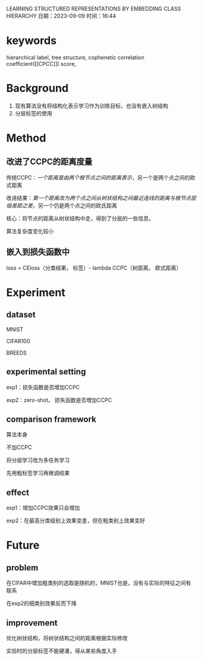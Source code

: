  LEARNING STRUCTURED REPRESENTATIONS BY EMBEDDING CLASS HIERARCHY
日期：2023-09-09  时间：16:44

# keywords

hierarchical label, tree structure, cophenetic correlation coefficient([[CPCC]]) score, 

# Background

1. 现有算法没有将结构化表示学习作为训练目标，也没有嵌入树结构
2. 分层标签的使用

# Method

## 改进了CCPC的距离度量

传统CCPC：*一个距离是由两个根节点之间的距离表示*，另一个是两个点之间的欧式距离

改进结果：*第一个距离改为两个点之间从树状结构之间最近连线的距离与根节点层级差距之差*，另一个仍是两个点之间的欧氏距离

核心：将节点的距离从树状结构中走，得到了分层的一些信息。

算法复杂度变化较小

## 嵌入到损失函数中

loss = CEloss（分类结果， 标签）- lambda CCPC（树距离， 欧式距离）
# Experiment

## dataset

MNIST

CIFAR100

BREEDS

## experimental setting

exp1：损失函数是否增加CCPC

exp2：zero-shot， 损失函数是否增加CCPC

## comparison framework

算法本身

不加CCPC

将分层学习改为多任务学习

先用粗标签学习再微调结果

## effect

exp1：增加CCPC效果只会增加

exp2：在最高分类级别上效果变差，但在粗类别上效果变好

# Future

## problem

在CIFAR中增加粗类别的选取是随机的，MNIST也是，没有与实际的特征之间有联系

在exp2的细类别效果反而下降

## improvement

优化树状结构，将树状结构之间的距离根据实际修改

实验时的分层标签不能硬凑，得从某些角度入手